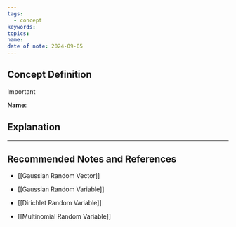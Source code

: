 ```yaml
---
tags:
  - concept
keywords: 
topics: 
name: 
date of note: 2024-09-05
---
```


## Concept Definition

>[!important]
>**Name**: 



## Explanation





-----------
##  Recommended Notes and References


- [[Gaussian Random Vector]]
- [[Gaussian Random Variable]]

- [[Dirichlet Random Variable]]
- [[Multinomial Random Variable]]